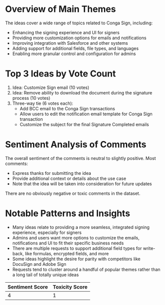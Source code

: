 # Overview of Main Themes

The ideas cover a wide range of topics related to Conga Sign, including:
- Enhancing the signing experience and UI for signers
- Providing more customization options for emails and notifications
- Improving integration with Salesforce and other systems
- Adding support for additional fields, file types, and languages
- Enabling more granular control and configuration for admins

# Top 3 Ideas by Vote Count

1. Idea: Customize Sign email (10 votes)
2. Idea: Remove ability to download the document during the signature process (10 votes)
3. Three-way tie (6 votes each):
   - Add BCC email to the Conga Sign transactions
   - Allow users to edit the notification email template for Conga Sign transaction
   - Customize the subject for the final Signature Completed emails

# Sentiment Analysis of Comments

The overall sentiment of the comments is neutral to slightly positive. Most comments:
- Express thanks for submitting the idea
- Provide additional context or details about the use case
- Note that the idea will be taken into consideration for future updates

There are no obviously negative or toxic comments in the dataset.

# Notable Patterns and Insights

- Many ideas relate to providing a more seamless, integrated signing experience, especially for signers
- Admins and users want more options to customize the emails, notifications and UI to fit their specific business needs
- There are multiple requests to support additional field types for write-back, like formulas, encrypted fields, and more
- Some ideas highlight the desire for parity with competitors like DocuSign and Adobe Sign
- Requests tend to cluster around a handful of popular themes rather than a long tail of totally unique ideas

| Sentiment Score | Toxicity Score |
|-----------------|----------------|
| 4 | 1 |